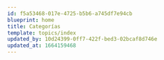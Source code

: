 ```yaml
---
id: f5a53468-017e-4725-b5b6-a745df7e94cb
blueprint: home
title: Categorías
template: topics/index
updated_by: 10d24399-0ff7-422f-bed3-02bcaf8d746e
updated_at: 1664159468
---
```

